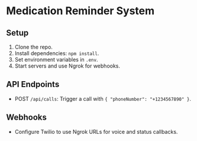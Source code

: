 
# Medication Reminder System

## Setup
1. Clone the repo.
2. Install dependencies: `npm install`.
3. Set environment variables in `.env`.
4. Start servers and use Ngrok for webhooks.

## API Endpoints
- POST `/api/calls`: Trigger a call with `{ "phoneNumber": "+1234567890" }`.

## Webhooks
- Configure Twilio to use Ngrok URLs for voice and status callbacks.
